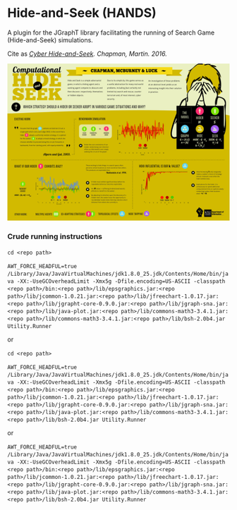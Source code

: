 # Hide-and-Seek (HANDS)

A plugin for the JGraphT library facilitating the running of Search Game (Hide-and-Seek) simulations.

Cite as _[Cyber Hide-and-Seek](https://kclpure.kcl.ac.uk/portal/files/65641336/2016_Chapman_Martin_David_1156145_ethesis.pdf). Chapman, Martin. 2016._

![](poster.jpg "HANDS")

### Crude running instructions

`cd <repo path>`

`AWT_FORCE_HEADFUL=true /Library/Java/JavaVirtualMachines/jdk1.8.0_25.jdk/Contents/Home/bin/java -XX:-UseGCOverheadLimit -Xmx5g -Dfile.encoding=US-ASCII -classpath <repo path>/bin:<repo path>/lib/epsgraphics.jar:<repo path>/lib/jcommon-1.0.21.jar:<repo path>/lib/jfreechart-1.0.17.jar:<repo path>/lib/jgrapht-core-0.9.0.jar:<repo path>/lib/jgraph-sna.jar:<repo path>/lib/java-plot.jar:<repo path>/lib/commons-math3-3.4.1.jar:<repo path>/lib/commons-math3-3.4.1.jar:<repo path>/lib/bsh-2.0b4.jar Utility.Runner`

or

`cd <repo path>`

`AWT_FORCE_HEADFUL=true /Library/Java/JavaVirtualMachines/jdk1.8.0_25.jdk/Contents/Home/bin/java -XX:-UseGCOverheadLimit -Xmx5g -Dfile.encoding=US-ASCII -classpath <repo path>/bin:<repo path>/lib/epsgraphics.jar:<repo path>/lib/jcommon-1.0.21.jar:<repo path>/lib/jfreechart-1.0.17.jar:<repo path>/lib/jgrapht-core-0.9.0.jar:<repo path>/lib/jgraph-sna.jar:<repo path>/lib/java-plot.jar:<repo path>/lib/commons-math3-3.4.1.jar:<repo path>/lib/bsh-2.0b4.jar Utility.Runner`

or

`AWT_FORCE_HEADFUL=true /Library/Java/JavaVirtualMachines/jdk1.8.0_25.jdk/Contents/Home/bin/java -XX:-UseGCOverheadLimit -Xmx5g -Dfile.encoding=US-ASCII -classpath <repo path>/bin:<repo path>/lib/epsgraphics.jar:<repo path>/lib/jcommon-1.0.21.jar:<repo path>/lib/jfreechart-1.0.17.jar:<repo path>/lib/jgrapht-core-0.9.0.jar:<repo path>/lib/jgraph-sna.jar:<repo path>/lib/java-plot.jar:<repo path>/lib/commons-math3-3.4.1.jar:<repo path>/lib/bsh-2.0b4.jar Utility.Runner`
